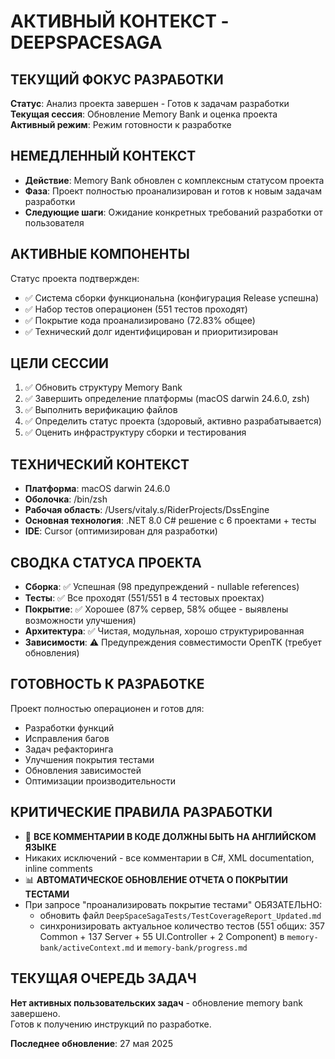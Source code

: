 # АКТИВНЫЙ КОНТЕКСТ - DEEPSPACESAGA

## ТЕКУЩИЙ ФОКУС РАЗРАБОТКИ
**Статус**: Анализ проекта завершен - Готов к задачам разработки  
**Текущая сессия**: Обновление Memory Bank и оценка проекта  
**Активный режим**: Режим готовности к разработке  

## НЕМЕДЛЕННЫЙ КОНТЕКСТ
- **Действие**: Memory Bank обновлен с комплексным статусом проекта
- **Фаза**: Проект полностью проанализирован и готов к новым задачам разработки
- **Следующие шаги**: Ожидание конкретных требований разработки от пользователя

## АКТИВНЫЕ КОМПОНЕНТЫ
Статус проекта подтвержден:
- ✅ Система сборки функциональна (конфигурация Release успешна)
- ✅ Набор тестов операционен (551 тестов проходят)
- ✅ Покрытие кода проанализировано (72.83% общее)
- ✅ Технический долг идентифицирован и приоритизирован

## ЦЕЛИ СЕССИИ
1. ✅ Обновить структуру Memory Bank
2. ✅ Завершить определение платформы (macOS darwin 24.6.0, zsh)
3. ✅ Выполнить верификацию файлов  
4. ✅ Определить статус проекта (здоровый, активно разрабатывается)
5. ✅ Оценить инфраструктуру сборки и тестирования

## ТЕХНИЧЕСКИЙ КОНТЕКСТ
- **Платформа**: macOS darwin 24.6.0
- **Оболочка**: /bin/zsh
- **Рабочая область**: /Users/vitaly.s/RiderProjects/DssEngine
- **Основная технология**: .NET 8.0 C# решение с 6 проектами + тесты
- **IDE**: Cursor (оптимизирован для разработки)

## СВОДКА СТАТУСА ПРОЕКТА
- **Сборка**: ✅ Успешная (98 предупреждений - nullable references)
- **Тесты**: ✅ Все проходят (551/551 в 4 тестовых проектах)
- **Покрытие**: ✅ Хорошее (87% сервер, 58% общее - выявлены возможности улучшения)
- **Архитектура**: ✅ Чистая, модульная, хорошо структурированная
- **Зависимости**: ⚠️ Предупреждения совместимости OpenTK (требует обновления)

## ГОТОВНОСТЬ К РАЗРАБОТКЕ
Проект полностью операционен и готов для:
- Разработки функций
- Исправления багов  
- Задач рефакторинга
- Улучшения покрытия тестами
- Обновления зависимостей
- Оптимизации производительности

## КРИТИЧЕСКИЕ ПРАВИЛА РАЗРАБОТКИ
- 🔴 **ВСЕ КОММЕНТАРИИ В КОДЕ ДОЛЖНЫ БЫТЬ НА АНГЛИЙСКОМ ЯЗЫКЕ**
- Никаких исключений - все комментарии в C#, XML documentation, inline comments
 - 📊 **АВТОМАТИЧЕСКОЕ ОБНОВЛЕНИЕ ОТЧЕТА О ПОКРЫТИИ ТЕСТАМИ**
 - При запросе "проанализировать покрытие тестами" ОБЯЗАТЕЛЬНО:
   - обновить файл `DeepSpaceSagaTests/TestCoverageReport_Updated.md`
   - синхронизировать актуальное количество тестов (551 общих: 357 Common + 137 Server + 55 UI.Controller + 2 Component) в `memory-bank/activeContext.md` и `memory-bank/progress.md`

## ТЕКУЩАЯ ОЧЕРЕДЬ ЗАДАЧ
**Нет активных пользовательских задач** - обновление memory bank завершено.  
Готов к получению инструкций по разработке.

**Последнее обновление**: 27 мая 2025 